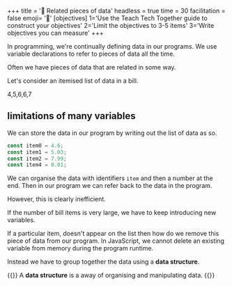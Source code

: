 +++
title = '💾 Related pieces of data'
headless = true
time = 30
facilitation = false
emoji= '🧩'
[objectives]
    1='Use the Teach Tech Together guide to construct your objectives'
    2='Limit the objectives to 3-5 items'
    3='Write objectives you can measure'
+++

In programming, we're continually defining data in our programs. We use variable declarations to refer to pieces of data all the time.

Often we have pieces of data that are related in some way.

Let's consider an itemised list of data in a bill.

4,5,6,6,7

## limitations of many variables

We can store the data in our program by writing out the list of data as so.

```js
const item0 = 4.6;
const item1 = 5.03;
const item2 = 7.99;
const item4 = 8.01;
```

We can organise the data with identifiers `item` and then a number at the end. Then in our program we can refer back to the data in the program.

However, this is clearly inefficient.

If the number of bill items is very large, we have to keep introducing new variables.

If a particular item, doesn't appear on the list then how do we remove this piece of data from our program. In JavaScript, we cannot delete an existing variable from memory during the program runtime.

Instead we have to group together the data using a **data structure**.

{{<note>}}
A **data structure** is a away of organising and manipulating data.
{{</note>}}
